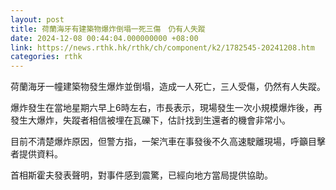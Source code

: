 ```yaml
---
layout: post
title: 荷蘭海牙有建築物爆炸倒塌一死三傷　仍有人失蹤
date: 2024-12-08 00:44:04.000000000 +08:00
link: https://news.rthk.hk/rthk/ch/component/k2/1782545-20241208.htm
categories: rthk
---
```


荷蘭海牙一幢建築物發生爆炸並倒塌，造成一人死亡，三人受傷，仍然有人失蹤。

爆炸發生在當地星期六早上6時左右，市長表示，現場發生一次小規模爆炸後，再發生大爆炸，失蹤者相信被埋在瓦礫下，估計找到生還者的機會非常小。

目前不清楚爆炸原因，但警方指，一架汽車在事發後不久高速駛離現場，呼籲目擊者提供資料。

首相斯霍夫發表聲明，對事件感到震驚，已經向地方當局提供協助。
